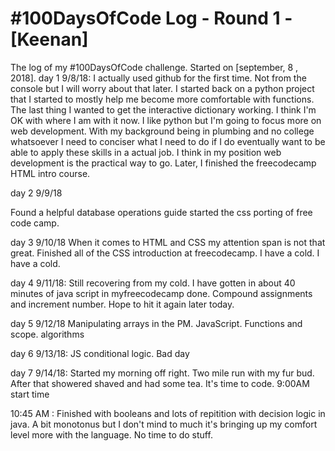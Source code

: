 # #100DaysOfCode Log - Round 1 - [Keenan]

The log of my #100DaysOfCode challenge. Started on [september, 8 , 2018].
day 1  9/8/18:
I actually used github for the first time. Not from the console but I will worry about that later. I started back on a python project that I started to mostly help me become more comfortable with functions. The last thing I wanted to get the interactive dictionary working. I think I'm OK with where I am with it now. I like python but I'm going to focus more on web development. With my background being in plumbing and no college whatsoever I need to conciser what I need to do if I do eventually want to be able to apply these skills in a actual job. I think in my position web development is the practical way to go. Later, I finished the  freecodecamp HTML intro course. 

day 2 9/9/18

Found a helpful database operations guide started the css porting of free code camp.

day 3 9/10/18
When it comes to HTML and CSS my attention span is not that great. 
Finished all of the CSS introduction at freecodecamp. I have a cold. I have a cold.

day 4 9/11/18:
Still recovering from my cold. I have gotten in about 40 minutes of java script in myfreecodecamp done. 
Compound assignments and increment number. Hope to hit it again later today.

day 5   9/12/18
Manipulating arrays in the PM. JavaScript.
Functions and scope. algorithms

day 6 9/13/18:
JS conditional logic. Bad day

day 7 9/14/18:
Started my morning off right. Two mile run with my fur bud. After that showered shaved and had some tea. It's time to code.
9:00AM start time

10:45 AM : Finished with booleans and lots of repitition with decision logic in java. A bit monotonus but I don't mind to much it's bringing up my comfort level more with the language. No time to do stuff.
